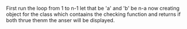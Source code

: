 First run the loop from 1 to n-1 let that be 'a' and 'b' be n-a
now creating object for the class which contaains the  checking function and returns if both thrue thenm the anser will be displayed.